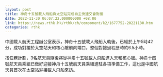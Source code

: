 ```yaml
---
layout: post
title: 神舟十五號載人飛船與太空站完成自主快速交會對接
date: 2022-11-30 06:07:22.000000000 +08:00
link: https://news.rthk.hk/rthk/ch/component/k2/1677752-20221130.htm
categories: rthk
---
```


中國載人航天工程辦公室表示，神舟十五號載人飛船入軌後，已經於上午5時42分，成功對接於太空站天和核心艙前向端口，整個對接過程歷時約6.5小時。

按任務計劃，3名航天員隨後將從神舟十五號載人飛船進入天和核心艙。神舟十四號航天員乘組已做好迎接神舟十五號航天員乘組進駐各項準備工作，這也是中國航天員首次在太空站迎接載人飛船來訪。
